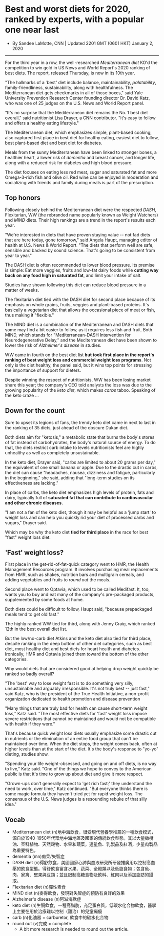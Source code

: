 # Best and worst diets for 2020, ranked by experts, with a popular one near last
- By Sandee LaMotte, CNN | Updated 2201 GMT (0601 HKT) January 2, 2020
---------------------------------------------------------------------------------------------------------------------
For the third year in a row, the well-researched *Mediterranean diet* KO'd the competition to win gold in US News and World Report's 2020 ranking of best diets. The report, released Thursday, is now in its 10th year.

"The hallmarks of a 'best' diet include balance, maintainability, *palatability*, family-friendliness, sustainability, along with healthfulness. The Mediterranean diet gets checkmarks in all of those boxes," said Yale University Prevention Research Center founding director Dr. David Katz, who was one of 25 judges on the U.S. News and World Report panel.

"It's no surprise that the Mediterranean diet remains the No. 1 best diet overall," said nutritionist Lisa Drayer, a CNN contributor. "It's easy to follow and offers a healthy eating lifestyle."

The Mediterranean diet, which emphasizes simple, plant-based cooking, also captured first place in best diet for healthy eating, easiest diet to follow, best plant-based diet and best diet for diabetes.

Meals from the sunny Mediterranean have been linked to stronger bones, a healthier heart, a lower risk of *dementia* and breast cancer, and longer life, along with a reduced risk for diabetes and high blood pressure.

The diet focuses on eating less red meat, sugar and saturated fat and more Omega-3-rich fish and olive oil. Red wine can be enjoyed in moderation and socializing with friends and family during meals is part of the prescription.

## Top honors

Following closely behind the Mediterranean diet were the respected *DASH*, Flexitarian, WW (the rebranded name popularly known as Weight Watchers) and *MIND* diets. Their high rankings are a trend in the report's results each year.

"We're interested in diets that have proven staying value -- not fad diets that are here today, gone tomorrow," said Angela Haupt, managing editor of health at U.S. News & World Report. "The diets that perform well are safe, sensible and backed by sound science. That's going to be consistent from year to year."

The DASH diet is often recommended to lower blood pressure. Its premise is simple: Eat more veggies, fruits and low-fat dairy foods while **cutting way back on any food high in saturated fat**, and limit your intake of salt.

Studies have shown following this diet can reduce blood pressure in a matter of weeks.

The flexitarian diet tied with the DASH diet for second place because of its emphasis on whole grains, fruits, veggies and plant-based proteins. It's basically a vegetarian diet that allows the occasional piece of meat or fish, thus making it "flexible."

The MIND diet is a combination of the Mediterranean and DASH diets that some may find a bit easier to follow, as it requires less fish and fruit. Both MIND, which stands for "Mediterranean-DASH Intervention for Neurodegenerative Delay," and the Mediterranean diet have been shown to lower the risk of *Alzheimer's disease* in studies.

WW came in fourth on the best diet list **but took first place in the report's ranking of best weight loss and commercial weight loss programs**. Not only is the diet healthy, the panel said, but it wins top points for stressing the importance of support for dieters.

Despite winning the respect of nutritionists, WW has been losing market share this year; the company's CEO told analysts the loss was due to the growing popularity of the *keto diet*, which makes *carbs* taboo.
Speaking of the keto craze ...

## Down for the count

Sure to upset its legions of fans, the trendy keto diet came in next to last in the ranking of 35 diets, just ahead of the obscure Dukan diet.

Both diets aim for "ketosis," a metabolic state that burns the body's stores of fat instead of carbohydrates, the body's natural source of energy. To do that, the diets restrict carb intake to levels nutritionists feel are highly unhealthy as well as completely unsustainable.

In the keto diet, Drayer said, "carbs are limited to about 20 grams per day," the equivalent of one small banana or apple. Due to the drastic cut in carbs, the diet can cause "headaches, nausea, dizziness and fatigue, particularly in the beginning," she said, adding that "long-term studies on its effectiveness are lacking."

In place of carbs, the keto diet emphasizes high levels of protein, fats and dairy, typically full of **saturated fat that can contribute to cardiovascular and other chronic diseases.**

"I am not a fan of the keto diet, though it may be helpful as a 'jump start' to weight loss and can help you quickly rid your diet of processed carbs and sugars," Drayer said.

Which may be why the keto diet **tied for third place** in the race for best "fast" weight loss diet.

## 'Fast' weight loss?

First place in the get-rid-of-fat-quick category went to HMR, the Health Management Resources program. It involves purchasing meal replacements from HMR, such as shakes, nutrition bars and multigrain cereals, and adding vegetables and fruits to *round out* the meals.

Second place went to Optavia, which used to be called Medifast. It, too, wants you to buy and eat many of the company's pre-packaged products, supplemented by some foods at home.

Both diets could be difficult to follow, Haupt said, "because prepackaged meals tend to get old fast."

The highly ranked WW tied for third, along with Jenny Craig, which ranked 12th in the best overall diet list.

But the low/no-carb diet Atkins and the keto diet also tied for third place, despite ranking in the deep bottom of other diet categories, such as best diet, most healthy diet and best diets for heart health and diabetes. Ironically, HMR and Optavia joined them toward the bottom of the other categories.

Why would diets that are considered good at helping drop weight quickly be ranked so badly overall?

"The 'best' way to lose weight fast is to do something very silly, unsustainable and arguably irresponsible. It's not truly best -- just fast," said Katz, who is the president of the True Health Initiative, a non-profit organization dedicated to health promotion and disease prevention

"Many things that are truly bad for health can cause short-term weight loss," Katz said. "The most effective diets for 'fast' weight loss impose severe restrictions that cannot be maintained and would not be compatible with health if they were."

That's because quick weight loss diets usually emphasize some drastic cut in nutrients or the elimination of an entire food group that can't be maintained over time. When the diet stops, the weight comes back, often at higher levels than at the start of the diet. It's the body's response to "yo-yo" dieting, studies show.

"Spending your life weight-obsessed, and going on and off diets, is no way to live," Katz said. "One of the things we hope to convey to the American public is that it's time to grow up about diet and give it more respect.

"Grown-ups don't generally expect to 'get rich fast;' they understand the need to work, over time," Katz continued. "But everyone thinks there is some magic formula they haven't tried yet for rapid weight loss. The consensus of the U.S. News judges is a resounding rebuke of that silly idea."

## Vocab
- Mediterranean diet (n)地中海飲食，很受現代營養學推薦的一種飲食模式，源自於1940-1950年代環地中海地區及國家的傳統飲食型態。其以大量橄欖油、豆科植物、天然穀物、水果和蔬菜，適量魚、乳製品及紅酒，少量肉製品為重要特色。
- dementia (mn)痴呆/失智症
- DASH diet (n)得舒飲食，美國國家心肺與血液研究所研發推廣用以控制高血壓的飲食型態。得舒飲食富含水果、蔬菜、全穀類以及低脂食物；包含魚、肉、家禽、堅果與豆類；並且限制高糖食物及飲料、紅肉以及添加脂肪的攝取。
- Flexitarian diet (n)彈性素食
- MIND diet (n)麥得飲食，發現對失智症的預防有良好的效果
- Alzheimer's disease (n)阿滋海默症
- keto diet (n)生酮飲食，一種高脂肪，充足蛋白質，低碳水化合物飲食，醫學上主要在用於治療難以控制（難治）的兒童癲癇
- carb (n)化油器 = carburetor, 飲食中的碳水化合物
- round out (v)完成 = complete
	- A bit more research is needed to round out the article.